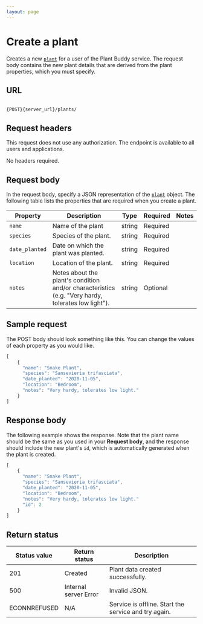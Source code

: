 ```yaml
---
layout: page
---
```


# Create a plant

Creates a new [`plant`](plant) for a user of the Plant Buddy service.
The request body contains the new plant details that are derived from the plant properties, which you must specify.

## URL

```shell

{POST}{server_url}/plants/
```

## Request headers

This request does not use any authorization. The endpoint is available to all users and applications.

No headers required.

## Request body

In the request body, specify a JSON representation of the [`plant`](plant) object. The following table lists the properties that are required when you create a plant.

| Property | Description | Type | Required | Notes |
| ----------- | ----------- | ----------- | ----------- | ----------- |
| `name` | Name of the plant | string | Required | |
| `species` | Species of the plant. | string | Required | |
| `date_planted` | Date on which the plant was planted. | string | Required | |
| `location` | Location of the plant. | string | Required | |
| `notes` | Notes about the plant's condition and/or characteristics (e.g. "Very hardy, tolerates low light"). | string | Optional | |


## Sample request

The POST body should look something like this. You can change the values of each property as you would like.

```js
[
    {
      "name": "Snake Plant",
      "species": "Sansevieria trifasciata",
      "date_planted": "2020-11-05",
      "location": "Bedroom",
      "notes": "Very hardy, tolerates low light."
    }
]
```

## Response body
The following example shows the response. Note that the plant name should be the same as you used in your **Request body**, and the response should include the new plant's `id`, which is automatically generated when the plant is created.

```js
[
    {
      "name": "Snake Plant",
      "species": "Sansevieria trifasciata",
      "date_planted": "2020-11-05",
      "location": "Bedroom",
      "notes": "Very hardy, tolerates low light."
      "id": 2
    }
]
```

## Return status

| Status value | Return status | Description |
| ------------- | ----------- | ----------- |
| 201 | Created | Plant data created successfully. |
| 500 | Internal server Error | Invalid JSON. |
| ECONNREFUSED | N/A | Service is offline. Start the service and try again. |